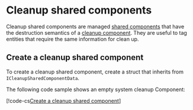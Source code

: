 # Cleanup shared components

Cleanup shared components are managed [shared components](components-shared.md) that have the destruction semantics of a [cleanup component](components-cleanup.md). They are useful to tag entities that require the same information for clean up.

## Create a cleanup shared component

To create a cleanup shared component, create a struct that inherits from `ICleanupSharedComponentData`.

The following code sample shows an empty system cleanup Component:

[!code-cs[Create a cleanup shared component](../DocCodeSamples.Tests/CreateComponentExamples.cs#system-state-shared)]


